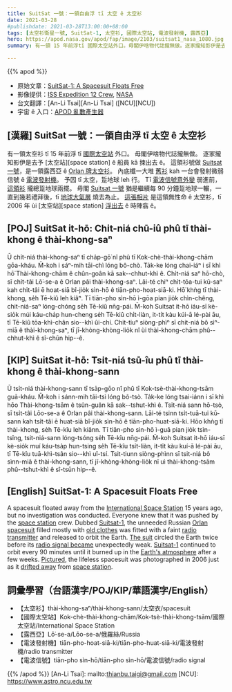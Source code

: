 ```yaml
---
title: SuitSat 一號：一領自由浮 tī 太空 ê 太空衫
date: 2021-03-28
#publishdate: 2021-03-28T13:00:00+08:00
tags: [太空衫衛星一號, SuitSat-1, 太空衫, 國際太空站, 電波發射機, 露西亞]
hero: https://apod.nasa.gov/apod/fap/image/2103/suitsat1_nasa_1080.jpg
summary: 有一領 15 年前浮tī 國際太空站外口。毋閣伊啥物代誌攏無做。逐家攏知影伊是去予太空站船員 kā 捒出去 ê。這領衫號做 Suitsat 一號，是一領露西亞 Orlan 太空衫。

---
```


{{% apod %}}

- 原始文章：[SuitSat-1: A Spacesuit Floats Free](https://apod.nasa.gov/apod/ap210328.html)
- 影像提供：[ISS Expedition 12 Crew][ISS Expedition 12 Crew], [NASA][NASA]
- 台文翻譯：[An-Li Tsai][An-Li Tsai] ([NCU][NCU])
- 宇宙 ê 入口：[APOD 亂數產生器](https://apod.nasa.gov/apod/random_apod.html)


## [漢羅] SuitSat 一號：一領自由浮 tī 太空 ê 太空衫

有一領太空衫 tī 15 年前浮 tī [國際太空站][International Space Station] 外口。
毋閣伊啥物代誌攏無做。
逐家攏知影伊是去予 [太空站][space station] ê 船員 kā 捒出去 ê。
這領衫號做 [Suitsat 一號][Suitsat-1]，是一領露西亞 ê [Orlan 牌太空衫][Orlan spacesuit]。
內底櫼一大堆 [舊衫][old clothes] kah 一台會發射微弱信號 ê [電波發射機][radio transmitter]。
予囥 tī 太空，踅地球 leh 行。
Tī [電波信號意外變][radio signal became] 弱進前，[這領衫][The suit] 攏總踅地球兩擺。
毋閣 [Suitsat 一號][Suitsat-1] 猶是繼續每 90 分鐘踅地球一輾，一直到幾若禮拜後，tī [地球大氣層][Earth's atmosphere] 燒去為止。
[這張相片][Pictured] 是這領無性命 ê 太空衫，tī 2006 年 ùi [太空站][space station] [浮出去][drifted away] ê 時陣翕 ê。


## [POJ] SuitSat it-hō: Chi̍t-niá chū-iû phû tī thài-khong ê thài-khong-saⁿ

Ū chi̍t-niá thài-khong-saⁿ tī cha̍p-gō͘ nî phû tī Kok-chè-thài-khong-chām gōa-kháu.
M̄-koh i sáⁿ-mih tāi-chì lóng bô-chò.
Ta̍k-ke lóng chai-iáⁿ i sī khì hō͘ Thài-khong-chām ê chûn-goân kā sak--chhut-khì ê.
Chi̍t-niá saⁿ hō-chò, sī chi̍t-tâi Lō͘-se-a ê Orlan pâi thài-khong-saⁿ.
Lāi-té chiⁿ chi̍t-tōa-tui kū-saⁿ kah chi̍t-tâi ē hoat-siā bî-jio̍k sìn-hō ê tiān-pho-hoat-siā-ki.
Hō͘ khǹg tī thài-khong, se̍h Tē-kiû leh kiâⁿ.
Tī tiān-pho sìn-hō ì-gōa pian jio̍k chìn-chêng, chit-niá-saⁿ lóng-chóng se̍h Tē-kiû nn̄g-pái.
M̄-koh Suitsat it-hō iáu-sī kè-sio̍k múi káu-cha̍p hun-cheng se̍h Tē-kiû chi̍t-liàn, it-ti̍t kàu kúi-ā lé-pài āu, tī Tē-kiû tōa-khì-chân sio--khì ûi-chí.
Chit-tiuⁿ siòng-phìⁿ sī chit-niá bô sìⁿ-miā ê thài-khong-saⁿ, tī jī-khòng-khòng-lio̍k nî ùi thài-khong-chām phû--chhut-khì ê sî-chūn hip--ê.


## [KIP] SuitSat it-hō: Tsi̍t-niá tsū-îu phû tī thài-khong ê thài-khong-sann

Ū tsi̍t-niá thài-khong-sann tī tsa̍p-gōo nî phû tī Kok-tsè-thài-khong-tsām guā-kháu.
M̄-koh i sánn-mih tāi-tsì lóng bô-tsò.
Ta̍k-ke lóng tsai-iánn i sī khì hōo Thài-khong-tsām ê tsûn-guân kā sak--tshut-khì ê.
Tsi̍t-niá sann hō-tsò, sī tsi̍t-tâi Lōo-se-a ê Orlan pâi thài-khong-sann.
Lāi-té tsinn tsi̍t-tuā-tui kū-sann kah tsi̍t-tâi ē huat-siā bî-jio̍k sìn-hō ê tiān-pho-huat-siā-ki.
Hōo khǹg tī thài-khong, se̍h Tē-kîu leh kiânn.
Tī tiān-pho sìn-hō ì-guā pian jio̍k tsìn-tsîng, tsit-niá-sann lóng-tsóng se̍h Tē-kîu nn̄g-pái.
M̄-koh Suitsat it-hō iáu-sī kè-sio̍k muí káu-tsa̍p hun-tsing se̍h Tē-kîu tsi̍t-liàn, it-ti̍t kàu kuí-ā lé-pài āu, tī Tē-kîu tuā-khì-tsân sio--khì uî-tsí.
Tsit-tiunn siòng-phìnn sī tsit-niá bô sìnn-miā ê thài-khong-sann, tī jī-khòng-khòng-lio̍k nî uì thài-khong-tsām phû--tshut-khì ê sî-tsūn hip--ê.


## [English] SuitSat-1: A Spacesuit Floats Free

A spacesuit floated away from the [International Space Station][International Space Station] 15 years ago, but no investigation was conducted. Everyone knew that it was pushed by the [space station][space station1] crew. Dubbed [Suitsat-1][Suitsat-1], the unneeded Russian [Orlan spacesuit][Orlan spacesuit] filled mostly with [old clothes][old clothes] was fitted with a faint [radio transmitter][radio transmitter] and released to orbit the Earth. [The suit][The suit] circled the Earth twice before its [radio signal became][radio signal became] unexpectedly weak. [Suitsat-1][Suitsat-1] continued to orbit every 90 minutes until it burned up in the [Earth's atmosphere][Earth's atmosphere] after a few weeks. [Pictured][Pictured], the lifeless spacesuit was photographed in 2006 just as it [drifted away][drifted away] from [space station][space station2].

## 詞彙學習（台語漢字/POJ/KIP/華語漢字/English）

- 【太空衫】thài-khong-saⁿ/thài-khong-sann/太空衣/spacesuit
- 【國際太空站】Kok-chè-thài-khong-chām/Kok-tsè-thài-khong-tsām/國際太空站/International Space Station
- 【露西亞】Lō͘-se-a/Lōo-se-a/俄羅絲/Russia
- 【電波發射機】tiān-pho-hoat-siā-ki/tiān-pho-huat-siā-ki/電波發射機/radio transmitter
- 【電波信號】tiān-pho sìn-hō/tiān-pho sìn-hō/電波信號/radio signal


{{% /apod %}}
[An-Li Tsai]: mailto:thianbu.taigi@gmail.com
[NCU]: https://www.astro.ncu.edu.tw

[ISS Expedition 12 Crew]: https://www.nasa.gov/mission_pages/station/expeditions/expedition12/index.html
[NASA]: https://www.nasa.gov/

[International Space Station]: https://apod.nasa.gov/apod/fap/ap151109.html
[space station1]: https://apod.nasa.gov/apod/fap/ap161105.html
[Suitsat-1]: https://science.nasa.gov/science-news/science-at-nasa/2006/26jan_suitsat
[Orlan spacesuit]: https://en.wikipedia.org/wiki/Orlan_space_suit
[old clothes]: https://www.newscientist.com/article/dn3258-old-clothes-filter-out-cholera/
[radio transmitter]: http://electronics.howstuffworks.com/radio.htm
[The suit]: http://en.wikipedia.org/wiki/SuitSat
[radio signal became]: https://www.newscientist.com/article/dn8687-announcement-of-suitsats-death-premature/
[Suitsat-1]: http://microcontroller.com/news/microchip_suitsat1_nasa.asp
[Earth's atmosphere]: https://www.nasa.gov/sites/default/files/images/469649main_earths-atmosphere-orig_full.jpg
[Pictured]: https://www.nasa.gov/multimedia/imagegallery/image_feature_514.html
[drifted away]: https://dogtime.com/assets/uploads/2019/04/DogFloating.jpg
[space station2]: http://www.nasa.gov/mission_pages/station/main/index.html
